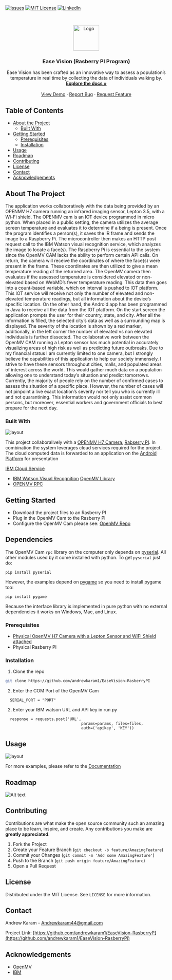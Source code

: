 [![Issues][issues-shield]][issues-url]
[![MIT License][license-shield]][license-url]
[![LinkedIn][linkedin-shield]][linkedin-url]


<!-- PROJECT LOGO -->
<br />
<p align="center">
  <a href="https://github.com/othneildrew/Best-README-Template">
    <img src="logo.png" alt="Logo" width="80" height="80">
  </a>

  <h3 align="center">Ease Vision (Rasberry PI Program)</h3>

  <p align="center">
   Ease Vision has been crafted as an innovative way to assess a population’s temperature in real time by collecting the data of individuals walking by. 
    <br />
    <a href="https://github.com/andrewkaram1/EaseVision-RasberryPI/blob/master/README.md"><strong>Explore the docs »</strong></a>
    <br />
    <br />
    <a href="https://www.dropbox.com/s/ig9fvz40e18cnga/HIGHQuality_Final.mp4?dl=0">View Demo</a>
    ·
    <a href="https://github.com/andrewkaram1/EaseVision-RasberryP/issues">Report Bug</a>
    ·
    <a href="https://github.com/andrewkaram1/EaseVision-RasberryP/issues">Request Feature</a>
  </p>
</p>



<!-- TABLE OF CONTENTS -->
## Table of Contents

* [About the Project](#about-the-project)
  * [Built With](#built-with)
* [Getting Started](#getting-started)
  * [Prerequisites](#prerequisites)
  * [Installation](#installation)
* [Usage](#usage)
* [Roadmap](#roadmap)
* [Contributing](#contributing)
* [License](#license)
* [Contact](#contact)
* [Acknowledgements](#acknowledgements)



<!-- ABOUT THE PROJECT -->
## About The Project
The application works collaboratively with the data being provided by an OPENMV H7 camera running an infrared imaging sensor, Lepton 3.5, with a Wi-Fi shield. The OPENMV cam is an IOT device programmed in micro python. When placed in a public setting, the camera utilizes the average screen temperature and evaluates it to determine if a being is present. Once the program identifies a person(s), it saves the IR frame and sends the image to a Raspberry Pi. The microcontroller then makes an HTTP post request call to the IBM Watson visual recognition service, which analyzes the image to locate a face(s). The Raspberry Pi is essential to the system since the OpenMV CAM lacks the ability to perform certain API calls. On return, the camera will receive the coordinates of where the face(s) were present in the frame. These coordinates are then utilized to give a mean temperature reading of the returned area. The OpenMV camera then evaluates if the assessed temperature is considered elevated or non-elevated based on WebMD’s fever temperature reading. This data then goes into a count-based variable, which on interval is pushed to IOT platform. This IOT service will receive not only the number of elevated and non-elevated temperature readings, but all information about the device’s specific location. On the other hand, the Android app has been programmed in Java to receive all the data from the IOT platform. On the start screen the application prompts the user for their country, state, and city. After all the information is filled, the selected city’s data as well as a surrounding map is displayed. The severity of the location is shown by a red marker, additionally, in the left corner the number of elevated vs non elevated individuals is further dissected.  The collaborative work between the OpenMV CAM running a Lepton sensor has much potential in accurately visualizing areas of high risk as well as predicting future outbreaks. Due to my financial status I am currently limited to one camera, but I strongly believe the capabilities of this application to help our society immensely. I strive to have these sensors throughout cities, malls, and populated areas of interest across the world. This would gather much data on a population allowing one to understand today’s situation and predict tomorrows. Currently, the majority of people rely on the number of confirmed cases to assess the situation of a specific place. However, the number of cases will not pinpoint a live exact location’s severity nor tell you who is currently ill and not quarantining. This information would not only assist common persons, but moreover, essential workers and government officials to best prepare for the next day. 

### Built With
![layout](layout.PNG?raw=true "Optional Title")

This project collaboralively with a [OPENMV H7 Camera]("https://github.com/andrewkaram1/EaseVision_OpenMV-Cam"), [Rabserry PI](https://github.com/andrewkaram1/EaseVision-RasberryPI). In combination the system leverages cloud services required for the project. The cloud computed data is forwarded to an application on the [Android Platform](https://github.com/andrewkaram1/EaseVision_AndroidApp) for presentation

[IBM Cloud Service](https://www.ibm.com/cloud/services)
  - [IBM Watson Visual Recognition](https://www.ibm.com/cloud/watson-visual-recognition)
[OpenMV Library](https://github.com/openmv)
  - [OPENMV RPC](https://github.com/openmv/openmv/tree/master/tools/rpc)



<!-- GETTING STARTED -->
## Getting Started
* Download the project files to an Rasberry PI
* Plug in the OpenMV Cam to the Rasberry PI
* Configure the OpenMV Cam please see: [OpenMV Repo](https://github.com/andrewkaram1/EaseVision_OpenMV-Cam)

## Dependencies
The OpenMV Cam `rpc` library on the computer only depends on [pyserial](https://pythonhosted.org/pyserial/). All other modules used by it come installed with python. To get `pyserial` just do:

    pip install pyserial

However, the examples depend on [pygame](https://www.pygame.org/news) so you need to install pygame too:

    pip install pygame

Because the interface library is implemented in pure python with no external dependencies it works on Windows, Mac, and Linux.


### Prerequisites
* [Physical OpenMV H7 Camera with a Lepton Sensor and WIFI Shield attached](https://openmv.io/)
* Physical Rasberry PI

### Installation
1. Clone the repo
```sh
git clone https://github.com/andrewkaram1/EaseVision-RasberryPI
```
2. Enter the COM Port of the OpenMV Cam
```JS
  SERIAL_PORT = "PORT"
```
2. Enter your IBM watson URL and API key in run.py
```JS
  response = requests.post('URL',
                                 params=params, files=files,
                                 auth=('apikey', 'KEY'))
```

<!-- USAGE EXAMPLES -->
## Usage

![layout](concept.PNG?raw=true "Optional Title")

For more examples, please refer to the [Documentation](https://img.shields.io/github/license/andrewkaram1/EaseVision_AndroidApp)



<!-- ROADMAP -->
## Roadmap

![Alt text](FINAL%20AK-1.jpg?raw=true "Optional Title")



<!-- CONTRIBUTING -->
## Contributing

Contributions are what make the open source community such an amazing place to be learn, inspire, and create. Any contributions you make are **greatly appreciated**.

1. Fork the Project
2. Create your Feature Branch (`git checkout -b feature/AmazingFeature`)
3. Commit your Changes (`git commit -m 'Add some AmazingFeature'`)
4. Push to the Branch (`git push origin feature/AmazingFeature`)
5. Open a Pull Request



<!-- LICENSE -->
## License

Distributed under the MIT License. See `LICENSE` for more information.



<!-- CONTACT -->
## Contact

Andrew Karam - Andrewkaram44@gmail.com

Project Link: [https://github.com/andrewkaram1/EaseVision-RasberryP](https://github.com/andrewkaram1/EaseVision-RasberryPi)



<!-- ACKNOWLEDGEMENTS -->
## Acknowledgements
* [OpenMV](https://openmv.io)
* [IBM](https://www.ibm.com/cloud)

<!-- MARKDOWN LINKS & IMAGES -->
<!-- https://www.markdownguide.org/basic-syntax/#reference-style-links -->
[issues-shield]: https://img.shields.io/github/issues/andrewkaram1/EaseVision_AndroidApp
[issues-url]:  https://github.com/andrewkaram1/EaseVision-RasberryPI/issues
[license-shield]: 	https://img.shields.io/github/license/andrewkaram1/EaseVision_AndroidApp
[license-url]: https://github.com/andrewkaram1/EaseVision-RasberryPI/blob/master/License.txt
[linkedin-shield]: https://img.shields.io/badge/-LinkedIn-black.svg?style=flat-square&logo=linkedin&colorB=555
[linkedin-url]: https://www.linkedin.com/in/andrew-karam-b48a77170
